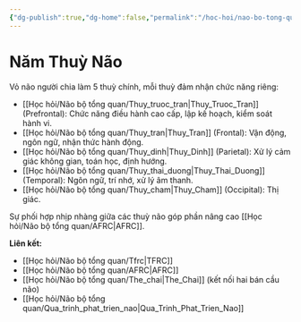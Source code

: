 ```yaml
---
{"dg-publish":true,"dg-home":false,"permalink":"/hoc-hoi/nao-bo-tong-quan/nam-thuy-nao/","dgPassFrontmatter":true,"noteIcon":"","updated":"2025-01-14T22:28:16.291+07:00"}
---
```


# Năm Thuỳ Não

Vỏ não người chia làm 5 thuỳ chính, mỗi thuỳ đảm nhận chức năng riêng:

- [[Học hỏi/Não bộ tổng quan/Thuy_truoc_tran\|Thuy_Truoc_Tran]] (Prefrontal): Chức năng điều hành cao cấp, lập kế hoạch, kiểm soát hành vi.
- [[Học hỏi/Não bộ tổng quan/Thuy_tran\|Thuy_Tran]] (Frontal): Vận động, ngôn ngữ, nhận thức hành động.
- [[Học hỏi/Não bộ tổng quan/Thuy_dinh\|Thuy_Dinh]] (Parietal): Xử lý cảm giác không gian, toán học, định hướng.
- [[Học hỏi/Não bộ tổng quan/Thuy_thai_duong\|Thuy_Thai_Duong]] (Temporal): Ngôn ngữ, trí nhớ, xử lý âm thanh.
- [[Học hỏi/Não bộ tổng quan/Thuy_cham\|Thuy_Cham]] (Occipital): Thị giác.

Sự phối hợp nhịp nhàng giữa các thuỳ não góp phần nâng cao [[Học hỏi/Não bộ tổng quan/AFRC\|AFRC]].

**Liên kết:**
- [[Học hỏi/Não bộ tổng quan/Tfrc\|TFRC]]
- [[Học hỏi/Não bộ tổng quan/AFRC\|AFRC]]
- [[Học hỏi/Não bộ tổng quan/The_chai\|The_Chai]] (kết nối hai bán cầu não)
- [[Học hỏi/Não bộ tổng quan/Qua_trinh_phat_trien_nao\|Qua_Trinh_Phat_Trien_Nao]]